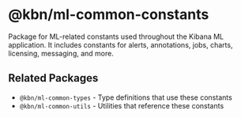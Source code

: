 # @kbn/ml-common-constants

Package for ML-related constants used throughout the Kibana ML application. It includes constants for alerts, annotations, jobs, charts, licensing, messaging, and more.

## Related Packages

- `@kbn/ml-common-types` - Type definitions that use these constants
- `@kbn/ml-common-utils` - Utilities that reference these constants
